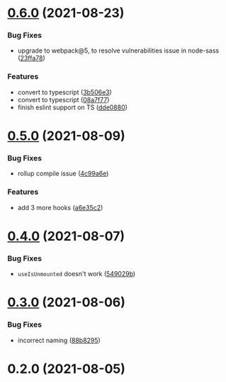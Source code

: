 # [0.6.0](https://github.com/neulionweb/hooks/compare/v0.5.0...v0.6.0) (2021-08-23)


### Bug Fixes

* upgrade to webpack@5, to resolve vulnerabilities issue in node-sass ([23ffa78](https://github.com/neulionweb/hooks/commit/23ffa782748b435558b84fa06c89bdefe2655603))


### Features

* convert to typescript ([3b506e3](https://github.com/neulionweb/hooks/commit/3b506e3cb5f640abe8c67a166f3c5debb22f0094))
* convert to typescript ([08a7f77](https://github.com/neulionweb/hooks/commit/08a7f77a6d6c99766856d5e5441f748a76be8c01))
* finish eslint support on TS ([dde0880](https://github.com/neulionweb/hooks/commit/dde0880ca98092e9a913b92ed4f9299c4eff4562))



# [0.5.0](https://github.com/neulionweb/hooks/compare/v0.4.0...v0.5.0) (2021-08-09)


### Bug Fixes

* rollup compile issue ([4c99a6e](https://github.com/neulionweb/hooks/commit/4c99a6e2f643871a116623d7c8755ba76ee262a6))


### Features

* add 3 more hooks ([a6e35c2](https://github.com/neulionweb/hooks/commit/a6e35c28e786973cc300f1f926a0399e08c634a7))



# [0.4.0](https://github.com/neulionweb/hooks/compare/v0.3.0...v0.4.0) (2021-08-07)


### Bug Fixes

* `useIsUnmounted` doesn't work ([549029b](https://github.com/neulionweb/hooks/commit/549029b6320a03485c6caac976ab54ff0c9cc374))



# [0.3.0](https://github.com/neulionweb/hooks/compare/v0.2.0...v0.3.0) (2021-08-06)


### Bug Fixes

* incorrect naming ([88b8295](https://github.com/neulionweb/hooks/commit/88b8295e3f039ea1dab1df12fb33c2f71e36e1a0))



# 0.2.0 (2021-08-05)



